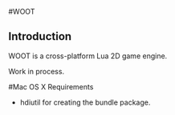 #WOOT

## Introduction

WOOT is a cross-platform Lua 2D game engine.

Work in process.

#Mac OS X
Requirements
* hdiutil for creating the bundle package.
